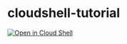 # cloudshell-tutorial



[![Open in Cloud Shell](http://www.gstatic.com/cloudssh/images/open-btn.svg)](https://console.cloud.google.com/cloudshell/editor?cloudshell_git_repo=https://github.com/GoogleCloudPlatform/cloud-ops-sandbox.git&cloudshell_git_branch=v0.4.0&shellonly=true&cloudshell_image=gcr.io/stackdriver-sandbox-230822/cloudshell-image/uncertified:v0.4.0&cloudshell_tutorial=docs/tutorial.md)